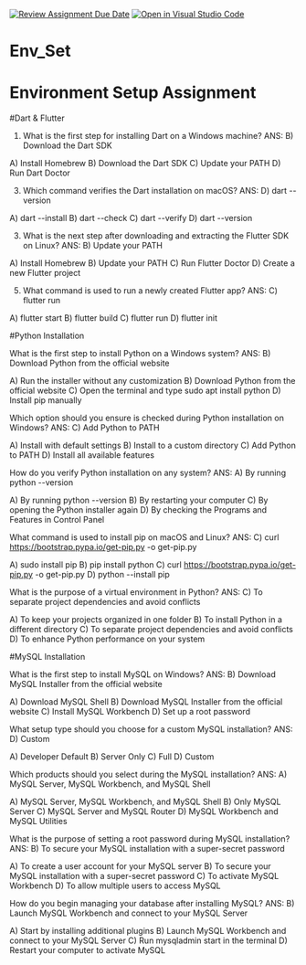 [![Review Assignment Due Date](https://classroom.github.com/assets/deadline-readme-button-22041afd0340ce965d47ae6ef1cefeee28c7c493a6346c4f15d667ab976d596c.svg)](https://classroom.github.com/a/vnsr1XuU)
[![Open in Visual Studio Code](https://classroom.github.com/assets/open-in-vscode-2e0aaae1b6195c2367325f4f02e2d04e9abb55f0b24a779b69b11b9e10269abc.svg)](https://classroom.github.com/online_ide?assignment_repo_id=15706480&assignment_repo_type=AssignmentRepo)
# Env_Set

# Environment Setup Assignment

#Dart & Flutter

1. What is the first step for installing Dart on a Windows machine?
ANS: B) Download the Dart SDK

A) Install Homebrew
B) Download the Dart SDK
C) Update your PATH
D) Run Dart Doctor


3. Which command verifies the Dart installation on macOS?
ANS: D) dart --version

A) dart --install
B) dart --check
C) dart --verify
D) dart --version


3. What is the next step after downloading and extracting the Flutter SDK on Linux?
ANS: B) Update your PATH

A) Install Homebrew
B) Update your PATH
C) Run Flutter Doctor
D) Create a new Flutter project


5. What command is used to run a newly created Flutter app?
ANS: C) flutter run

A) flutter start
B) flutter build
C) flutter run
D) flutter init


#Python Installation

What is the first step to install Python on a Windows system?
ANS: B) Download Python from the official website

A) Run the installer without any customization
B) Download Python from the official website
C) Open the terminal and type sudo apt install python
D) Install pip manually

Which option should you ensure is checked during Python installation on Windows?
ANS: C) Add Python to PATH

A) Install with default settings
B) Install to a custom directory
C) Add Python to PATH
D) Install all available features

How do you verify Python installation on any system?
ANS: A) By running python --version

A) By running python --version
B) By restarting your computer
C) By opening the Python installer again
D) By checking the Programs and Features in Control Panel

What command is used to install pip on macOS and Linux?
ANS: C) curl https://bootstrap.pypa.io/get-pip.py -o get-pip.py

A) sudo install pip
B) pip install python
C) curl https://bootstrap.pypa.io/get-pip.py -o get-pip.py
D) python --install pip

What is the purpose of a virtual environment in Python?
ANS: C) To separate project dependencies and avoid conflicts

A) To keep your projects organized in one folder
B) To install Python in a different directory
C) To separate project dependencies and avoid conflicts
D) To enhance Python performance on your system

#MySQL Installation

What is the first step to install MySQL on Windows?
ANS: B) Download MySQL Installer from the official website

A) Download MySQL Shell
B) Download MySQL Installer from the official website
C) Install MySQL Workbench
D) Set up a root password

What setup type should you choose for a custom MySQL installation?
ANS: D) Custom

A) Developer Default
B) Server Only
C) Full
D) Custom

Which products should you select during the MySQL installation?
ANS: A) MySQL Server, MySQL Workbench, and MySQL Shell

A) MySQL Server, MySQL Workbench, and MySQL Shell
B) Only MySQL Server
C) MySQL Server and MySQL Router
D) MySQL Workbench and MySQL Utilities

What is the purpose of setting a root password during MySQL installation?
ANS: B) To secure your MySQL installation with a super-secret password

A) To create a user account for your MySQL server
B) To secure your MySQL installation with a super-secret password
C) To activate MySQL Workbench
D) To allow multiple users to access MySQL

How do you begin managing your database after installing MySQL?
ANS: B) Launch MySQL Workbench and connect to your MySQL Server

A) Start by installing additional plugins
B) Launch MySQL Workbench and connect to your MySQL Server
C) Run mysqladmin start in the terminal
D) Restart your computer to activate MySQL
